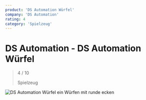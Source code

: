 ```yaml
---
product: 'DS Automation Würfel'
company: 'DS Automation'
rating: 4
category: 'Spielzeug'
---
```


# DS Automation - DS Automation Würfel
>
> 4 / 10
>
> Spielzeug

![DS Automation Würfel](./assets/ds-automation-ds-automation-würfel-16b07359-13f2-4504-bf76-75d69475db5e.jpg)
ein Würfen mit runde ecken

